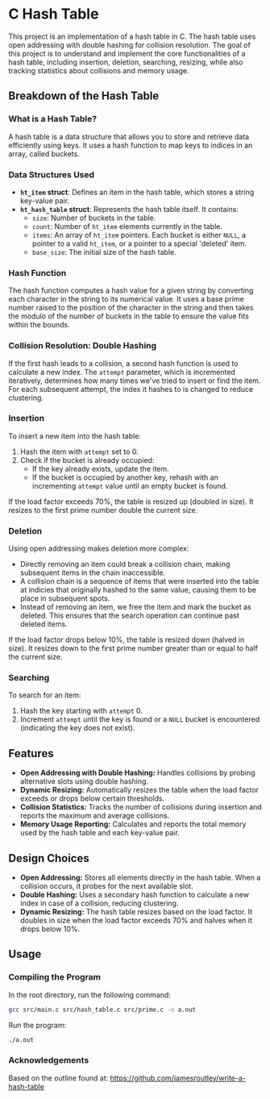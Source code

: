 # C Hash Table

This project is an implementation of a hash table in C. The hash table uses open addressing with double hashing for collision resolution. The goal of this project is to understand and implement the core functionalities of a hash table, including insertion, deletion, searching, resizing, while also tracking statistics about collisions and memory usage.

## Breakdown of the Hash Table

### What is a Hash Table?
A hash table is a data structure that allows you to store and retrieve data efficiently using keys. It uses a hash function to map keys to indices in an array, called buckets.

### Data Structures Used

- **`ht_item` struct**: Defines an item in the hash table, which stores a string key-value pair.
- **`ht_hash_table` struct**: Represents the hash table itself. It contains:
  - `size`: Number of buckets in the table.
  - `count`: Number of `ht_item` elements currently in the table.
  - `items`: An array of `ht_item` pointers. Each bucket is either `NULL`, a pointer to a valid `ht_item`, or a pointer to a special 'deleted' item.
  - `base_size`: The initial size of the hash table.

### Hash Function

The hash function computes a hash value for a given string by converting each character in the string to its numerical value. It uses a base prime number raised to the position of the character in the string and then takes the modulo of the number of buckets in the table to ensure the value fits within the bounds.

### Collision Resolution: Double Hashing

If the first hash leads to a collision, a second hash function is used to calculate a new index. The `attempt` parameter, which is incremented iteratively, determines how many times we've tried to insert or find the item. For each subsequent attempt, the index it hashes to is changed to reduce clustering.

### Insertion

To insert a new item into the hash table:
1. Hash the item with `attempt` set to 0.
2. Check if the bucket is already occupied:
   - If the key already exists, update the item.
   - If the bucket is occupied by another key, rehash with an incrementing `attempt` value until an empty bucket is found.

If the load factor exceeds 70%, the table is resized up (doubled in size). It resizes to the first prime number double the current size. 

### Deletion

Using open addressing makes deletion more complex:
- Directly removing an item could break a collision chain, making subsequent items in the chain inaccessible.
- A collision chain is a sequence of items that were inserted into the table at indicies that originally hashed to the same value, causing them to be place in subsequent spots.
- Instead of removing an item, we free the item and mark the bucket as deleted. This ensures that the search operation can continue past deleted items.

If the load factor drops below 10%, the table is resized down (halved in size). It resizes down to the first prime number greater than or equal to half the current size. 

### Searching

To search for an item:
1. Hash the key starting with `attempt` 0.
2. Increment `attempt` until the key is found or a `NULL` bucket is encountered (indicating the key does not exist).

## Features

- **Open Addressing with Double Hashing:** Handles collisions by probing alternative slots using double hashing.
- **Dynamic Resizing:** Automatically resizes the table when the load factor exceeds or drops below certain thresholds.
- **Collision Statistics:** Tracks the number of collisions during insertion and reports the maximum and average collisions.
- **Memory Usage Reporting:** Calculates and reports the total memory used by the hash table and each key-value pair.

## Design Choices

- **Open Addressing:** Stores all elements directly in the hash table. When a collision occurs, it probes for the next available slot.
- **Double Hashing:** Uses a secondary hash function to calculate a new index in case of a collision, reducing clustering.
- **Dynamic Resizing:** The hash table resizes based on the load factor. It doubles in size when the load factor exceeds 70% and halves when it drops below 10%.

## Usage

### Compiling the Program

In the root directory, run the following command:

```bash
gcc src/main.c src/hash_table.c src/prime.c -o a.out
```

Run the program:
```bash
./a.out
```

### Acknowledgements
Based on the outline found at: https://github.com/jamesroutley/write-a-hash-table